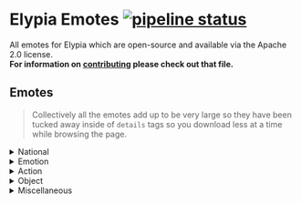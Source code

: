 # Elypia Emotes [![pipeline status](https://gitlab.com/Elypia/elypia-emotes/badges/master/pipeline.svg)](https://gitlab.com/Elypia/elypia-emotes/commits/master)
All emotes for Elypia which are open-source and available via the Apache 2.0 license.  
**For information on [contributing](CONTRIBUTING.md) please check out that file.**

## Emotes
> Collectively all the emotes add up to be very large so they have been tucked away inside of `details` tags so you download less at a time while browsing the page.

<details>
    <summary>National</summary>
    <img src="emotes/pandaUs.png" height="64" width="64"/>
    <img src="emotes/pandaPl.png" height="64" width="64"/>
    <img src="emotes/pandaFr.png" height="64" width="64"/>
    <img src="emotes/pandaGb.png" height="64" width="64"/>
    <img src="emotes/pandaNo.png" height="64" width="64"/>
    <img src="emotes/pandaDe.png" height="64" width="64"/>
    <img src="emotes/pandaBe.png" height="64" width="64"/>
</details>

<details>
    <summary>Emotion</summary>
    <img src="emotes/pandaAngry.png" height="64" width="64"/>
    <img src="emotes/pandaBlank.png" height="64" width="64"/>
    <img src="emotes/pandaBlush.png" height="64" width="64"/>
    <img src="emotes/pandaBrokenHeart.png" height="64" width="64"/>
    <img src="emotes/pandaCheeky.png" height="64" width="64"/>
    <img src="emotes/pandaContent.png" height="64" width="64"/>
    <img src="emotes/pandaCool.png" height="64" width="64"/>
    <img src="emotes/pandaCry.png" height="64" width="64"/>
    <img src="emotes/pandaDx.png" height="64" width="64"/>
    <img src="emotes/pandaGiggle.png" height="64" width="64"/>
    <img src="emotes/pandaHeart.png" height="64" width="64"/>
    <img src="emotes/pandaOhNo.png" height="64" width="64"/>
    <img src="emotes/pandaWut.png" height="64" width="64"/>
    <img src="emotes/pandaWhaat.png" height="64" width="64"/>
    <img src="emotes/pandaSweat.png" height="64" width="64"/>
    <img src="emotes/pandaSurprised.png" height="64" width="64"/>
    <img src="emotes/pandaSparkle.png" height="64" width="64"/>
    <img src="emotes/pandaSob.png" height="64" width="64"/>
    <img src="emotes/pandaSmile.png" height="64" width="64"/>
    <img src="emotes/pandaSideEye.png" height="64" width="64"/>
    <img src="emotes/pandaShock.png" height="64" width="64"/>
    <img src="emotes/pandaSassy.png" height="64" width="64"/>
    <img src="emotes/pandaRsmile.png" height="64" width="64"/>
</details>

<details>
    <summary>Action</summary>
    <img src="emotes/pandaAww.png" height="64" width="64"/>
    <img src="emotes/pandaBan.png" height="64" width="64"/>
    <img src="emotes/pandaDab.png" height="64" width="64"/>
    <img src="emotes/pandaFinger.png" height="64" width="64"/>
    <img src="emotes/pandaHide.png" height="64" width="64"/>
    <img src="emotes/pandaHug.png" height="64" width="64"/>
    <img src="emotes/pandaPet.png" height="64" width="64"/>
    <img src="emotes/pandaWink.png" height="64" width="64"/>
    <img src="emotes/pandaThumbsUp.png" height="64" width="64"/>
    <img src="emotes/pandaStare.jpg" height="64" width="64"/>
    <img src="emotes/pandaSleeping.png" height="64" width="64"/>
    <img src="emotes/pandaSleepBubble.png" height="64" width="64"/>
    <img src="emotes/pandaSip.png" height="64" width="64"/>
    <img src="emotes/pandaRhug.png" height="64" width="64"/>
    <img src="emotes/pandaReachRight.png" height="64" width="64"/>
    <img src="emotes/pandaReachLeft.png" height="64" width="64"/>
</details>

<details>
    <summary>Object</summary>
    <img src="emotes/pandaCookie.png" height="64" width="64"/>
    <img src="emotes/pandaCookie3.png" height="64" width="64"/>
    <img src="emotes/pandaEquiped.png" height="64" width="64"/>
    <img src="emotes/pandaHammer.png" height="64" width="64"/>
    <img src="emotes/pandaTea.png" height="64" width="64"/>
    <img src="emotes/pandaStone.png" height="64" width="64"/>
    <img src="emotes/pandaSpoon.png" height="64" width="64"/>
    <img src="emotes/pandaPillowYes.png" height="64" width="64"/>
    <img src="emotes/pandaPillowNo.png" height="64" width="64"/>
    <img src="emotes/pandaBlanketSad.png" height="64" width="64"/>
    <img src="emotes/pandaBlanketHappy.png" height="64" width="64"/>
</details>

<details>
    <summary>Miscellaneous</summary>
    <img src="emotes/pandaBadMan.png" height="64" width="64"/>
    <img src="emotes/pandaDerp.png" height="64" width="64"/>
</details>
